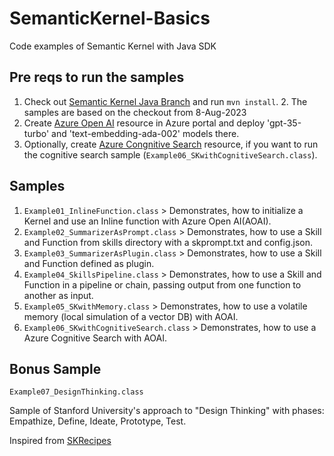 # SemanticKernel-Basics
Code examples of Semantic Kernel with Java SDK

## Pre reqs to run the samples
1. Check out [Semantic Kernel Java Branch](https://github.com/microsoft/semantic-kernel/tree/experimental-java/java) and run ```mvn install```.
   2. The samples are based on the checkout from 8-Aug-2023
2. Create [Azure Open AI](https://learn.microsoft.com/en-us/azure/ai-services/openai/how-to/create-resource?pivots=web-portal) resource in Azure portal and deploy 'gpt-35-turbo' and 'text-embedding-ada-002' models there.
3. Optionally, create [Azure Congnitive Search](https://learn.microsoft.com/en-us/azure/search/search-create-service-portal) resource, if you want to run the cognitive search sample (```Example06_SKwithCognitiveSearch.class```).

## Samples
1. ````Example01_InlineFunction.class```` > Demonstrates, how to initialize a Kernel and use an Inline function with Azure Open AI(AOAI).
2. ````Example02_SummarizerAsPrompt.class```` > Demonstrates, how to use a Skill and Function from skills directory with a skprompt.txt and config.json.
3. ````Example03_SummarizerAsPlugin.class```` > Demonstrates, how to use a Skill and Function defined as plugin.
4. ````Example04_SkillsPipeline.class```` > Demonstrates, how to use a Skill and Function in a pipeline or chain, passing output from one function to another as input.
5. ````Example05_SKwithMemory.class```` > Demonstrates, how to use a volatile memory (local simulation of a vector DB) with AOAI.
6. ````Example06_SKwithCognitiveSearch.class```` > Demonstrates, how to use a Azure Cognitive Search with AOAI.

## Bonus Sample
````Example07_DesignThinking.class````

Sample of Stanford University's approach to "Design Thinking" with phases: Empathize, Define, Ideate, Prototype, Test.

Inspired from [SKRecipes](https://github.com/johnmaeda/SK-Recipes/tree/main)


